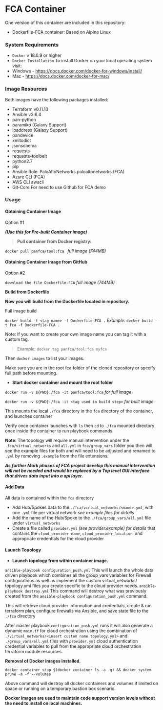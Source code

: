 # FCA Container

One version of this container are included in this repository:

- Dockerfile-FCA  container: Based on Alpine Linux


### System Requirements

- `Docker` v 18.0.9 or higher
-  `Docker Installation` To install Docker on your local operating system visit:
- Windows - https://docs.docker.com/docker-for-windows/install/
- Mac     - https://docs.docker.com/docker-for-mac/

### Image Resources

Both images have the following packages installed:

- Terraform v0.11.10
- Ansible v2.6.4
- pan-python
- paramiko (Galaxy Support)
- ipaddress (Galaxy Support)
- pandevice
- xmltodict
- jsonschema
- requests
- requests-toolbelt
- python2.7
- pip
- Ansible Role: PaloAltoNetworks.paloaltonetworks (FCA)
- Azure CLI (FCA)
- AWS CLI awscli
- Git-Core  For need to use Github for FCA demo


### Usage

#### Obtaining Container Image
Option #1

_**(Use this for Pre-built Container image)**_
> **Pull container from Docker registry:**

`docker pull panfca/tool:fca ` _full image (744MB)_

#### Obtaining Container Image from GitHub
Option #2

`download the file Dockerfile-FCA`  _full image (744MB)_

**Build from Dockerfile**


**Now you will build from the Dockerfile located in repository.**

Full image build

`docker build -t <tag name> -f Dockerfile-FCA .`
 _Example:_ `docker build -t fca -f Dockerfile-FCA .`


Note:
If you want to create your own image name you can tag it with a custom tag.
> Example: `docker tag panfca/tool:fca myfca`

Then `docker images` to list your images.

Make sure you are in the root fca folder of the cloned repository or specify full path before mounting.

- **Start docker container and mount the root folder**

`docker run -v ${PWD}:/fca -it panfca/tool:fca` _for full image_

`docker run -v ${PWD}:/fca -it <tag used in build step>` _for built image_


This mounts the local `./fca` directory in the `fca` directory of the container, and launches container

Verify once container launches with `ls` then `cd` to `./fca` mounted directory 
once inside the container to run playbook commands.

**Note:** The topology will require manual intervention under the `.fca/virtual_networks` and `all.yml` in `fca/group_vars` folder
you then will see the example files for both and will need to be adjusted and renamed to `.yml` by removing
`.example` from the file extensions.


**_As further Mark phases of FCA project develop this manual intervention will not be needed and would be replaced by a Top level GUI interface that drives data input into a api layer._**

#### Add Data

All data is contained within the `fca` directory

- Add Hub/Spokes data to the `./fca/virtual_networks/<name>.yml`, with one `.yml` file per virtual network _see example files for details_
- Add the name of the Hub/Spoke to the `./fca/group_vars/all.yml` file under `virtual_networks`
- Create a file called `provider.yml` _(see provider.example) for details_ that contains the `cloud_provider name`, `cloud_provider_location`, and appropriate credentials for the cloud provider

#### Launch Topology

- **Launch topology from within container image.**

`ansible-playbook configuration_push.yml` This will launch the whole data driven playbook which combines all the group_vars variables for Firewall configurations as well as implement the custom virtual_networks/ topology.yml files you create specific to the cloud provider needs. 
`ansible-playbook destroy.yml` This command will destroy what was previously created from the `ansible-playbook configuration_push.yml` command.

This will retrieve cloud provider information and credentials, create & run terraform plan, configure firewalls via Ansible, and save state file to the `./fca` directory

After master playbook `configuration_push.yml` runs it will also generate a dynamic `main.tf` for cloud orchestration using the combination of `./virtual_networks/<insert custom name topology.yml>`
 and `./group_vars/all.yml` files with `provider.yml` cloud authentication credential variables to pull from the appropriate cloud orchestration terraform module resources.



**Removal of Docker images installed.**

`docker container stop $(docker container ls -a -q) && docker system prune -a -f --volumes`

Above command will destroy all docker containers and volumes if limited on space or running on a temporary bastion box scenario.

**Docker images are used to maintain code support version levels without the need to install on local machines.**
